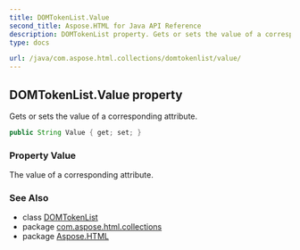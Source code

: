 ```yaml
---
title: DOMTokenList.Value
second_title: Aspose.HTML for Java API Reference
description: DOMTokenList property. Gets or sets the value of a corresponding attribute
type: docs

url: /java/com.aspose.html.collections/domtokenlist/value/
---
```

## DOMTokenList.Value property

Gets or sets the value of a corresponding attribute.

```java
public String Value { get; set; }
```

### Property Value

The value of a corresponding attribute.

### See Also

* class [DOMTokenList](../)
* package [com.aspose.html.collections](../../../com.aspose.html.collections/)
* package [Aspose.HTML](../../../)
